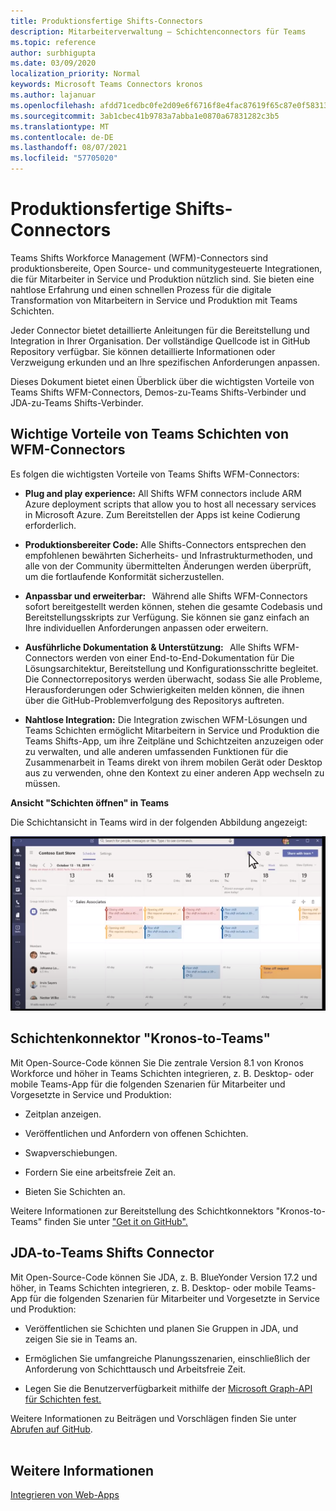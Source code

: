 ```yaml
---
title: Produktionsfertige Shifts-Connectors
description: Mitarbeiterverwaltung – Schichtenconnectors für Teams
ms.topic: reference
author: surbhigupta
ms.date: 03/09/2020
localization_priority: Normal
keywords: Microsoft Teams Connectors kronos
ms.author: lajanuar
ms.openlocfilehash: afdd71cedbc0fe2d09e6f6716f8e4fac87619f65c87e0f5831379e3a2b4ee2e3
ms.sourcegitcommit: 3ab1cbec41b9783a7abba1e0870a67831282c3b5
ms.translationtype: MT
ms.contentlocale: de-DE
ms.lasthandoff: 08/07/2021
ms.locfileid: "57705020"
---
```

# <a name="production-ready-shifts-connectors"></a>Produktionsfertige Shifts-Connectors  

Teams Shifts Workforce Management (WFM)-Connectors sind produktionsbereite, Open Source- und communitygesteuerte Integrationen, die für Mitarbeiter in Service und Produktion nützlich sind. Sie bieten eine nahtlose Erfahrung und einen schnellen Prozess für die digitale Transformation von Mitarbeitern in Service und Produktion mit Teams Schichten. 

Jeder Connector bietet detaillierte Anleitungen für die Bereitstellung und Integration in Ihrer Organisation. Der vollständige Quellcode ist in GitHub Repository verfügbar. Sie können detaillierte Informationen oder Verzweigung erkunden und an Ihre spezifischen Anforderungen anpassen.   

Dieses Dokument bietet einen Überblick über die wichtigsten Vorteile von Teams Shifts WFM-Connectors, Demos-zu-Teams Shifts-Verbinder und JDA-zu-Teams Shifts-Verbinder.

## <a name="key-benefits-of-teams-shifts-wfm-connectors"></a>Wichtige Vorteile von Teams Schichten von WFM-Connectors

Es folgen die wichtigsten Vorteile von Teams Shifts WFM-Connectors:

* **Plug and play experience:** All Shifts WFM connectors include ARM Azure deployment scripts that allow you to host all necessary services in Microsoft Azure. Zum Bereitstellen der Apps ist keine Codierung erforderlich.

* **Produktionsbereiter Code:** Alle Shifts-Connectors entsprechen den empfohlenen bewährten Sicherheits- und Infrastrukturmethoden, und alle von der Community übermittelten Änderungen werden überprüft, um die fortlaufende Konformität sicherzustellen.

* **Anpassbar und erweiterbar:**   Während alle Shifts WFM-Connectors sofort bereitgestellt werden können, stehen die gesamte Codebasis und Bereitstellungsskripts zur Verfügung. Sie können sie ganz einfach an Ihre individuellen Anforderungen anpassen oder erweitern.

* **Ausführliche Dokumentation & Unterstützung:**   Alle Shifts WFM-Connectors werden von einer End-to-End-Dokumentation für Die Lösungsarchitektur, Bereitstellung und Konfigurationsschritte begleitet. Die Connectorrepositorys werden überwacht, sodass Sie alle Probleme, Herausforderungen oder Schwierigkeiten melden können, die ihnen über die GitHub-Problemverfolgung des Repositorys auftreten.

* **Nahtlose Integration:** Die Integration zwischen WFM-Lösungen und Teams Schichten ermöglicht Mitarbeitern in Service und Produktion die Teams Shifts-App, um ihre Zeitpläne und Schichtzeiten anzuzeigen oder zu verwalten, und alle anderen umfassenden Funktionen für die Zusammenarbeit in Teams direkt von ihrem mobilen Gerät oder Desktop aus zu verwenden, ohne den Kontext zu einer anderen App wechseln zu müssen.  

**Ansicht "Schichten öffnen" in Teams** 

Die Schichtansicht in Teams wird in der folgenden Abbildung angezeigt: 

![Offene Schichten in Teams](../assets/images/teams-open-shifts-view.png)

## <a name="kronos-to-teams-shifts-connector"></a>Schichtenkonnektor "Kronos-to-Teams"

Mit Open-Source-Code können Sie Die zentrale Version 8.1 von Kronos Workforce und höher in Teams Schichten integrieren, z. B. Desktop- oder mobile Teams-App für die folgenden Szenarien für Mitarbeiter und Vorgesetzte in Service und Produktion:

* Zeitplan anzeigen.

* Veröffentlichen und Anfordern von offenen Schichten.

* Swapverschiebungen.

* Fordern Sie eine arbeitsfreie Zeit an.

* Bieten Sie Schichten an.

Weitere Informationen zur Bereitstellung des Schichtkonnektors "Kronos-to-Teams" finden Sie unter ["Get it on GitHub".](https://aka.ms/KronosShiftsConnector)

## <a name="jda-to-teams-shifts-connector"></a>JDA-to-Teams Shifts Connector

Mit Open-Source-Code können Sie JDA, z. B. BlueYonder Version 17.2 und höher, in Teams Schichten integrieren, z. B. Desktop- oder mobile Teams-App für die folgenden Szenarien für Mitarbeiter und Vorgesetzte in Service und Produktion:

* Veröffentlichen sie Schichten und planen Sie Gruppen in JDA, und zeigen Sie sie in Teams an.

* Ermöglichen Sie umfangreiche Planungsszenarien, einschließlich der Anforderung von Schichttausch und Arbeitsfreie Zeit.

* Legen Sie die Benutzerverfügbarkeit mithilfe der [Microsoft Graph-API für Schichten fest.](/graph/api/resources/shift?view=graph-rest-beta&preserve-view=true)

Weitere Informationen zu Beiträgen und Vorschlägen finden Sie unter [Abrufen auf GitHub](https://aka.ms/JDAShiftsConnector).</br></br>

## <a name="see-also"></a>Weitere Informationen

[Integrieren von Web-Apps](~/samples/integrate-web-apps-overview.md)
